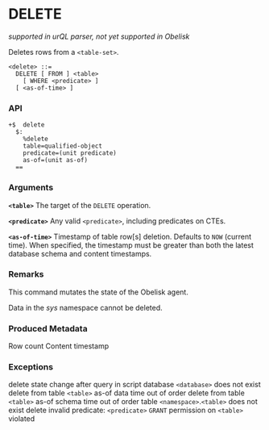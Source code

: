 # DELETE
*supported in urQL parser, not yet supported in Obelisk*

Deletes rows from a `<table-set>`.

```
<delete> ::=
  DELETE [ FROM ] <table>
    [ WHERE <predicate> ]
  [ <as-of-time> ]
```
### API
```
+$  delete
  $:
    %delete
    table=qualified-object
    predicate=(unit predicate)
    as-of=(unit as-of)
  ==
```

### Arguments

**`<table>`**
The target of the `DELETE` operation.

**`<predicate>`**
Any valid `<predicate>`, including predicates on CTEs.

**`<as-of-time>`**
Timestamp of table row[s] deletion. Defaults to `NOW` (current time). When specified, the timestamp must be greater than both the latest database schema and content timestamps.

### Remarks

This command mutates the state of the Obelisk agent.

Data in the *sys* namespace cannot be deleted.

### Produced Metadata

Row count
Content timestamp

### Exceptions

delete state change after query in script
database `<database>` does not exist
delete from table `<table>` as-of data time out of order
delete from table `<table>` as-of schema time out of order
table `<namespace>`.`<table>` does not exist
delete invalid predicate: `<predicate>`
`GRANT` permission on `<table>` violated
